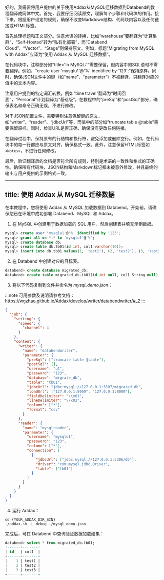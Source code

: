<think>
好的，我需要将用户提供的关于使用Addax从MySQL迁移数据到Databend的教程翻译成简体中文。首先，我要仔细阅读原文，理解每个步骤和代码块的作用。接下来，根据用户设定的规则，确保不改变Markdown结构、代码块内容以及任何链接或HTML标签。

首先处理标题和正文部分。注意术语的转换，比如“warehouse”要翻译为“计算集群”，“Self-Hosted”转为“私有化部署”，而“Databend Cloud”、“Vector”、“Stage”则保持原文。例如，标题“Migrating from MySQL with Addax”应译为“使用 Addax 从 MySQL 迁移数据”。

在代码块中，注释部分如“title='In MySQL:'”需要保留，但内容中的SQL语句不需要翻译。例如，“create user 'mysqlu1'@'%' identified by '123';”保持原样。同时，确保JSON文件中的键（如“name”、“parameter”）不被翻译，只翻译对应的值中的文本内容。

注意用户提到的特定词汇转换，例如“time travel”翻译为“时间回溯”，“Personal”计划翻译为“基础版”。在教程中的“preSql”和“postSql”部分，确保表名和命令正确无误，不进行修改。

对于JSON配置文件，需要特别注意保留键的原文，如“writer”、“reader”、“jdbcUrl”等，而值中的部分如“truncate table @table”需要保留原样。同时，检查URL是否正确，确保没有更改任何链接。

在翻译过程中，保持原有的行结构和换行符，避免添加或删除空行。例如，在代码块中的每一行都应与原文对齐，确保格式一致。此外，注意保留HTML标签如`<Notes>`，不进行任何修改。

最后，验证翻译后的文档是否符合所有规则，特别是术语的一致性和格式的正确性。确保所有代码块、JSON结构和Markdown标记都未被意外修改，并且最终的输出与用户提供的示例格式一致。
</think>

---
title: 使用 Addax 从 MySQL 迁移数据
---

在本教程中，您将使用 Addax 从 MySQL 加载数据到 Databend。开始前，请确保您已在环境中成功部署 Databend、MySQL 和 Addax。

1. 在 MySQL 中创建用于数据加载的 SQL 用户，然后创建表并填充示例数据。

```sql title='在 MySQL 中执行:'
mysql> create user 'mysqlu1'@'%' identified by '123';
mysql> grant all on *.* to 'mysqlu1'@'%';
mysql> create database db;
mysql> create table db.tb01(id int, col1 varchar(10));
mysql> insert into db.tb01 values(1, 'test1'), (2, 'test2'), (3, 'test3');
```

2. 在 Databend 中创建对应的目标表。

```sql title='在 Databend 中执行:'
databend> create database migrated_db;
databend> create table migrated_db.tb01(id int null, col1 String null);
```

3. 将以下代码复制到文件并命名为 _mysql_demo.json_：

:::note
可用参数及说明请参考文档：https://wgzhao.github.io/Addax/develop/writer/databendwriter/#_2
:::

```json title='mysql_demo.json'
{
  "job": {
    "setting": {
      "speed": {
        "channel": 4
      }
    },
    "content": {
      "writer": {
        "name": "databendwriter",
        "parameter": {
          "preSql": ["truncate table @table"],
          "postSql": [],
          "username": "u1",
          "password": "123",
          "database": "migrate_db",
          "table": "tb01",
          "jdbcUrl": "jdbc:mysql://127.0.0.1:3307/migrated_db",
          "loadUrl": ["127.0.0.1:8000", "127.0.0.1:8000"],
          "fieldDelimiter": "\\x01",
          "lineDelimiter": "\\x02",
          "column": ["*"],
          "format": "csv"
        }
      },
      "reader": {
        "name": "mysqlreader",
        "parameter": {
          "username": "mysqlu1",
          "password": "123",
          "column": ["*"],
          "connection": [
            {
              "jdbcUrl": ["jdbc:mysql://127.0.0.1:3306/db"],
              "driver": "com.mysql.jdbc.Driver",
              "table": ["tb01"]
            }
          ]
        }
      }
    }
  }
}
```

4. 运行 Addax：

```shell
cd {YOUR_ADDAX_DIR_BIN}
./addax.sh -L debug ./mysql_demo.json
```

完成后，可在 Databend 中查询验证数据加载结果：

```sql
databend> select * from migrated_db.tb01;
+------+-------+
| id   | col1  |
+------+-------+
|    1 | test1 |
|    2 | test2 |
|    3 | test3 |
+------+-------+
```